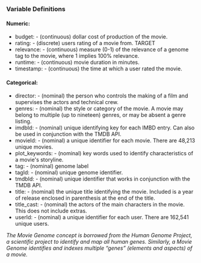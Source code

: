 ### Variable Definitions

#### Numeric:

* budget: - (continuous) dollar cost of production of the movie.
* rating: - (discrete) users rating of a movie from. TARGET
* relevance: - (continuous) measure (0-1) of the relevance of a genome tag to the movie, where 1 implies 100% relevance.
* runtime: - (continuous) movie duration in minutes.
* timestamp: - (continuous) the time at which a user rated the movie.

#### Categorical:

* director: - (nominal) the person who controls the making of a film and supervises the actors and technical crew.
* genres: - (nominal) the style or category of the movie. A movie may belong to multiple (up to nineteen) genres, or may be absent a genre listing.
* imdbId: - (nominal) unique identifying key for each IMBD entry. Can also be used in conjunction with the TMDB API.
* movieId: - (nominal) a unique identifier for each movie. There are 48,213 unique movies.
* plot_keywords: - (nominal) key words used to identify characteristics of a movie's storyline.
* tag: - (nominal) genome label
* tagId: - (nominal) unique genome identifier.
* tmdbId: - (nominal) unique identifier that works in conjunction with the TMDB API.
* title: - (nominal) the unique title identifying the movie. Included is a year of release enclosed in parenthesis at the end of the title.
* title_cast: - (nominal) the actors of the main characters in the movie. This does not include extras.
* userId: - (nominal) a unique identifier for each user. There are 162,541 unique users.

*The Movie Genome concept is borrowed from the Human Genome Project, a scientific project to identify and map all human genes. Similarly, a Movie Genome identifies and indexes multiple “genes” (elements and aspects) of a movie.*